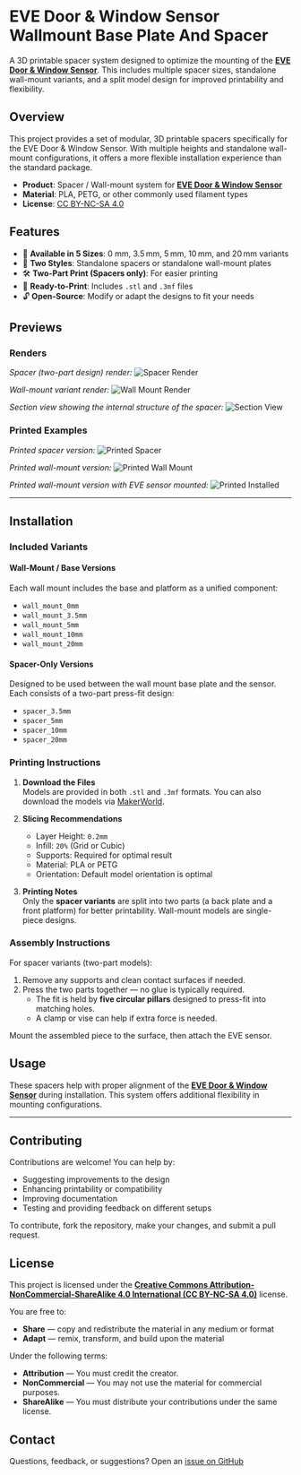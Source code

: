 # EVE Door & Window Sensor Wallmount Base Plate And Spacer

A 3D printable spacer system designed to optimize the mounting of the [**EVE Door & Window Sensor**](https://www.evehome.com/en/eve-door-window). This includes multiple spacer sizes, standalone wall-mount variants, and a split model design for improved printability and flexibility.

## Overview

This project provides a set of modular, 3D printable spacers specifically for the EVE Door & Window Sensor. With multiple heights and standalone wall-mount configurations, it offers a more flexible installation experience than the standard package.

- **Product**: Spacer / Wall-mount system for [**EVE Door & Window Sensor**](https://www.evehome.com/en/eve-door-window)
- **Material**: PLA, PETG, or other commonly used filament types  
- **License**: [CC BY-NC-SA 4.0](https://creativecommons.org/licenses/by-nc-sa/4.0/)

## Features

- 📏 **Available in 5 Sizes**: 0 mm, 3.5 mm, 5 mm, 10 mm, and 20 mm variants  
- 🧱 **Two Styles**: Standalone spacers or standalone wall-mount plates
- 🛠️ **Two-Part Print (Spacers only)**: For easier printing
- 🧩 **Ready-to-Print**: Includes `.stl` and `.3mf` files
- 🔓 **Open-Source**: Modify or adapt the designs to fit your needs

## Previews

### Renders

*Spacer (two-part design) render:*
![Spacer Render](images/render_spacer.png)

*Wall-mount variant render:*
![Wall Mount Render](images/render_wallmount.png)

*Section view showing the internal structure of the spacer:*
![Section View](images/render_section.png)

### Printed Examples

*Printed spacer version:*
![Printed Spacer](images/printed_spacer.jpg)

*Printed wall-mount version:*
![Printed Wall Mount](images/printed_wallmount.jpg)

*Printed wall-mount version with EVE sensor mounted:*
![Printed Installed](images/printed_installed.jpg)

---

## Installation

### Included Variants

#### Wall-Mount / Base Versions  
Each wall mount includes the base and platform as a unified component:
- `wall_mount_0mm`
- `wall_mount_3.5mm`
- `wall_mount_5mm`
- `wall_mount_10mm`
- `wall_mount_20mm`

#### Spacer-Only Versions  
Designed to be used between the wall mount base plate and the sensor. Each consists of a two-part press-fit design:
- `spacer_3.5mm`
- `spacer_5mm`
- `spacer_10mm`
- `spacer_20mm`

### Printing Instructions

1. **Download the Files**  
   Models are provided in both `.stl` and `.3mf` formats.
   You can also download the models via [MakerWorld](https://makerworld.com/en/models/your-model-id-here).

2. **Slicing Recommendations**
   - Layer Height: `0.2mm`  
   - Infill: `20%` (Grid or Cubic)  
   - Supports: Required for optimal result
   - Material: PLA or PETG  
   - Orientation: Default model orientation is optimal

3. **Printing Notes**  
   Only the **spacer variants** are split into two parts (a back plate and a front platform) for better printability. Wall-mount models are single-piece designs.

### Assembly Instructions

For spacer variants (two-part models):
1. Remove any supports and clean contact surfaces if needed.
2. Press the two parts together — no glue is typically required.  
   - The fit is held by **five circular pillars** designed to press-fit into matching holes.
   - A clamp or vise can help if extra force is needed.

Mount the assembled piece to the surface, then attach the EVE sensor.

## Usage

These spacers help with proper alignment of the [**EVE Door & Window Sensor**](https://www.evehome.com/en/eve-door-window) during installation. This system offers additional flexibility in mounting configurations.

---

## Contributing

Contributions are welcome! You can help by:
- Suggesting improvements to the design
- Enhancing printability or compatibility
- Improving documentation
- Testing and providing feedback on different setups

To contribute, fork the repository, make your changes, and submit a pull request.

## License

This project is licensed under the **[Creative Commons Attribution-NonCommercial-ShareAlike 4.0 International (CC BY-NC-SA 4.0)](https://creativecommons.org/licenses/by-nc-sa/4.0/)** license.

You are free to:
- **Share** — copy and redistribute the material in any medium or format  
- **Adapt** — remix, transform, and build upon the material  

Under the following terms:
- **Attribution** — You must credit the creator.  
- **NonCommercial** — You may not use the material for commercial purposes.  
- **ShareAlike** — You must distribute your contributions under the same license.

## Contact

Questions, feedback, or suggestions? Open an [issue on GitHub](https://github.com/healerz/eve-sensor-door-window-spacer/issues)